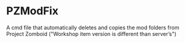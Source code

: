 # PZModFix
A cmd file that automatically deletes and copies the mod folders from Project Zomboid ("Workshop item version is different than server’s")
